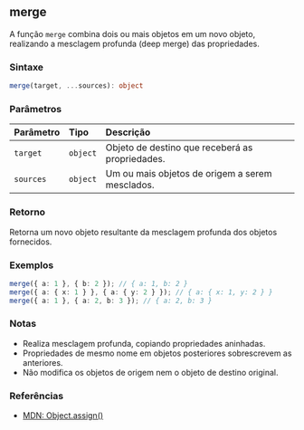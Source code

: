 ## merge

A função `merge` combina dois ou mais objetos em um novo objeto, realizando a mesclagem profunda (deep merge) das propriedades.

### Sintaxe

```typescript
merge(target, ...sources): object
```

### Parâmetros

| Parâmetro   | Tipo     | Descrição                                 |
| :-----------| :--------| :-----------------------------------------|
| `target`    | `object` | Objeto de destino que receberá as propriedades. |
| `sources`   | `object` | Um ou mais objetos de origem a serem mesclados. |

### Retorno

Retorna um novo objeto resultante da mesclagem profunda dos objetos fornecidos.

### Exemplos

```typescript
merge({ a: 1 }, { b: 2 }); // { a: 1, b: 2 }
merge({ a: { x: 1 } }, { a: { y: 2 } }); // { a: { x: 1, y: 2 } }
merge({ a: 1 }, { a: 2, b: 3 }); // { a: 2, b: 3 }
```

### Notas

- Realiza mesclagem profunda, copiando propriedades aninhadas.
- Propriedades de mesmo nome em objetos posteriores sobrescrevem as anteriores.
- Não modifica os objetos de origem nem o objeto de destino original.

### Referências
- [MDN: Object.assign()](https://developer.mozilla.org/pt-BR/docs/Web/JavaScript/Reference/Global_Objects/Object/assign)